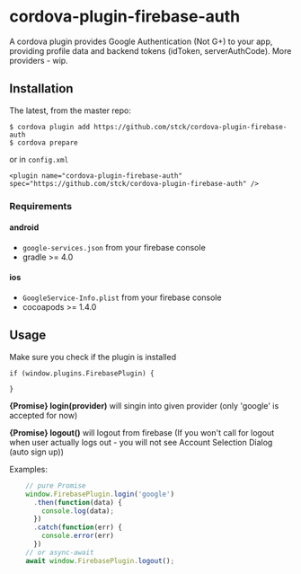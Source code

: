 # cordova-plugin-firebase-auth
A cordova plugin provides Google Authentication (Not G+) to your app, providing profile data and backend tokens (idToken, serverAuthCode). More providers - wip.

## Installation
The latest, from the master repo:
```
$ cordova plugin add https://github.com/stck/cordova-plugin-firebase-auth
$ cordova prepare
```
or in `config.xml`
```
<plugin name="cordova-plugin-firebase-auth" spec="https://github.com/stck/cordova-plugin-firebase-auth" />
```

### Requirements

#### android
- `google-services.json` from your firebase console
- gradle >= 4.0

#### ios
- `GoogleService-Info.plist` from your firebase console
- cocoapods >= 1.4.0

## Usage

Make sure you check if the plugin is installed
```
if (window.plugins.FirebasePlugin) {

}
```

**{Promise} login(provider)** will singin into given provider (only 'google' is accepted for now)

**{Promise} logout()** will logout from firebase (If you won't call for logout when user actually logs out - you will not see Account Selection Dialog (auto sign up))

Examples:
```js
    // pure Promise
    window.FirebasePlugin.login('google')
      .then(function(data) {
        console.log(data);
      })
      .catch(function(err) {
        console.error(err)
      })
    // or async-await
    await window.FirebasePlugin.logout();
```
